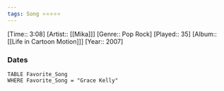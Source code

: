 ```yaml
---
tags: Song ⭐⭐⭐⭐⭐ 
---
```

[Time:: 3:08]
[Artist:: [[Mika]]]
[Genre:: Pop Rock]
[Played:: 35]
[Album:: [[Life in Cartoon Motion]]]
[Year:: 2007]
### Dates
````dataview
TABLE Favorite_Song
WHERE Favorite_Song = "Grace Kelly"
````